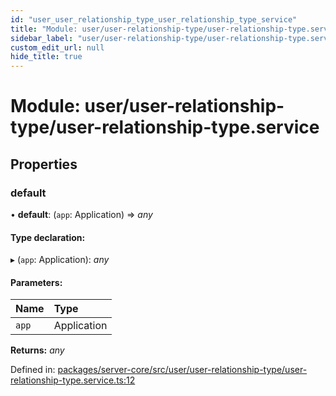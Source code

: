 ```yaml
---
id: "user_user_relationship_type_user_relationship_type_service"
title: "Module: user/user-relationship-type/user-relationship-type.service"
sidebar_label: "user/user-relationship-type/user-relationship-type.service"
custom_edit_url: null
hide_title: true
---
```


# Module: user/user-relationship-type/user-relationship-type.service

## Properties

### default

• **default**: (`app`: Application) => *any*

#### Type declaration:

▸ (`app`: Application): *any*

#### Parameters:

| Name | Type |
| :------ | :------ |
| `app` | Application |

**Returns:** *any*

Defined in: [packages/server-core/src/user/user-relationship-type/user-relationship-type.service.ts:12](https://github.com/xr3ngine/xr3ngine/blob/2d83606b6/packages/server-core/src/user/user-relationship-type/user-relationship-type.service.ts#L12)
